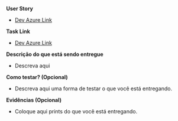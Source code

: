 **User Story**
- [Dev Azure Link](https://dev.azure.com/waycarbon)

**Task Link**
- [Dev Azure Link](https://dev.azure.com/waycarbon)

**Descrição do que está sendo entregue**
- Descreva aqui

**Como testar? (Opcional)**
- Descreva aqui uma forma de testar o que você está entregando.

**Evidências (Opcional)**
- Coloque aqui prints do que você está entregando.
